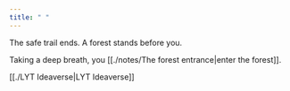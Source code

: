 ```yaml
---
title: " "
---
```

The safe trail ends. A forest stands before you. 

Taking a deep breath, you [[./notes/The forest entrance|enter the forest]].

[[./LYT Ideaverse|LYT Ideaverse]]